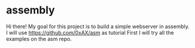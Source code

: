 # assembly
Hi there! My goal for this project is to build a simple webserver in assembly.
I will use https://github.com/0xAX/asm as tutorial
First I will try all the examples on the asm repo.
